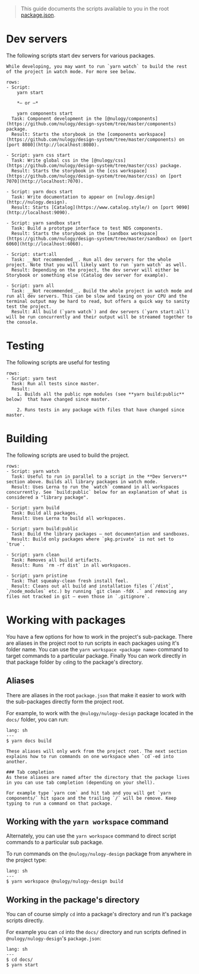 > This guide documents the scripts available to you in the root [package.json](https://github.com/nulogy/design-system/blob/master/package.json).

# Dev servers

The following scripts start dev servers for various packages.

```hint|neutral
While developing, you may want to run `yarn watch` to build the rest of the project in watch mode. For more see below.
```

```table
rows:
- Script: 
    yarn start 
    
    *– or –* 

    yarn components start
  Task: Component development in the [@nulogy/components](https://github.com/nulogy/design-system/tree/master/components) package.
  Result: Starts the storybook in the [components workspace](https://github.com/nulogy/design-system/tree/master/components) on [port 8080](http://localhost:8080).

- Script: yarn css start
  Task: Write global css in the [@nulogy/css](https://github.com/nulogy/design-system/tree/master/css) package.
  Result: Starts the storybook in the [css workspace](https://github.com/nulogy/design-system/tree/master/css) on [port 7070](http://localhost:7070).

- Script: yarn docs start
  Task: Write documentation to appear on [nulogy.design](http://nulogy.design).
  Result: Starts [Catalog](https://www.catalog.style/) on [port 9090](http://localhost:9090).  

- Script: yarn sandbox start
  Task: Build a prototype interface to test NDS components.
  Result: Starts the storybook in the [sandbox workspace](https://github.com/nulogy/design-system/tree/master/sandbox) on [port 6060](http://localhost:6060).

- Script: start:all
  Task: __Not recommended__. Run all dev servers for the whole project. Note that you will likely want to run `yarn watch` as well.
  Result: Depending on the project, the dev server will either be Storybook or something else (Catalog dev server for example).

- Script: yarn all
  Task: __Not recommended__. Build the whole project in watch mode and run all dev servers. This can be slow and taxing on your CPU and the terminal output may be hard to read, but offers a quick way to sanity test the project.
  Result: All build (`yarn watch`) and dev servers (`yarn start:all`) will be run concurrently and their output will be streamed together to the console.
```

# Testing

The following scripts are useful for testing

```table
rows:
- Script: yarn test
  Task: Run all tests since master.
  Result: 
    1. Builds all the public npm modules (see **yarn build:public** below)  that have changed since master.

    2. Runs tests in any package with files that have changed since master.
```

# Building

The following scripts are used to build the project.

```table
rows:
- Script: yarn watch
  Task: Useful to run in parallel to a script in the **Dev Servers** section above. Builds all library packages in watch mode. 
  Result: Uses Lerna to run the `watch` command in all workspaces concurrently. See `build:public` below for an explanation of what is considered a "library package".
 
- Script: yarn build
  Task: Build all packages.
  Result: Uses Lerna to build all workspaces.

- Script: yarn build:public
  Task: Build the library packages – not documentation and sandboxes.
  Result: Build only packages where `pkg.private` is not set to `true`.

- Script: yarn clean
  Task: Removes all build artifacts.
  Result: Runs `rm -rf dist` in all workspaces.

- Script: yarn pristine
  Task: That squeaky-clean fresh install feel.
  Result: Cleans out all build and installation files (`/dist`, `/node_modules` etc.) by running `git clean -fdX .` and removing any files not tracked in git – even those in `.gitignore`.
```

# Working with packages

You have a few options for how to work in the project's sub-package. There are aliases in the project root to run scripts in each packages using it's folder name. You can use the `yarn workspace <package name>` command to target commands to a particular package. Finally You can work directly in that package folder by `cd`ing to the package's directory.

## Aliases

There are aliases in the root `package.json` that make it easier to work with the sub-packages directly form the project root. 

For example, to work with the `@nulogy/nulogy-design` package located in the `docs/` folder, you can run:

```code
lang: sh
---
$ yarn docs build
```
```hint
These aliases will only work from the project root. The next section explains how to run commands on one workspace when `cd`-ed into another.
```

```hint|neutral
### Tab completion
As these aliases are named after the directory that the package lives in you can use tab completion (depending on your shell). 

For example type `yarn com` and hit tab and you will get `yarn components/` hit space and the trailing `/` will be remove. Keep typing to run a command on that package.
```



## Working with the `yarn workspace` command

Alternately, you can use the `yarn workspace` command to direct script commands to a particular sub package. 

To run commands on the `@nulogy/nulogy-design` package from anywhere in the project type:

```code
lang: sh
---
$ yarn workspace @nulogy/nulogy-design build
```

## Working in the package's directory

You can of course simply `cd` into a package's directory and run it's package scripts directly.

For example you can `cd` into the `docs/` directory and run scripts defined in `@nulogy/nulogy-design`'s `package.json`:

```code
lang: sh
---
$ cd docs/
$ yarn start
```